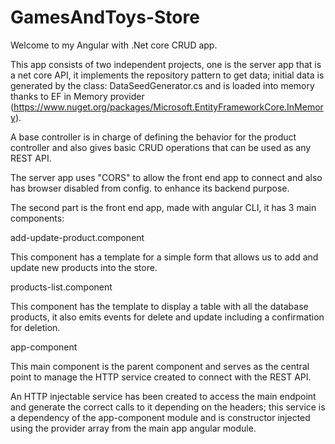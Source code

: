 # GamesAndToys-Store

Welcome to my Angular with .Net core CRUD app. 

This app consists of two independent projects, one is the server app that is a net core API, it implements the repository pattern to get data; initial data is generated by the class: DataSeedGenerator.cs and is loaded into memory thanks to EF in Memory provider (https://www.nuget.org/packages/Microsoft.EntityFrameworkCore.InMemory).

A base controller is in charge of defining the behavior for the product controller and also gives basic CRUD operations that can be used as any REST API.

The server app uses "CORS" to allow the front end app to connect and also has browser disabled from config. to enhance its backend purpose.

The second part is the front end app, made with angular CLI, it has 3 main components: 

add-update-product.component 

This component has a template for a simple form that allows us to add and update new products into the store.

products-list.component

This component has the template to display a table with all the database products, it also emits events for delete and update including a confirmation for deletion.

app-component

This main component is the parent component and serves as the central point to manage the HTTP service created to connect with the REST API.

An HTTP injectable service has been created to access the main endpoint and generate the correct calls to it depending on the headers; this service is a dependency of the app-component module and is constructor injected using the provider array from the main app angular module.